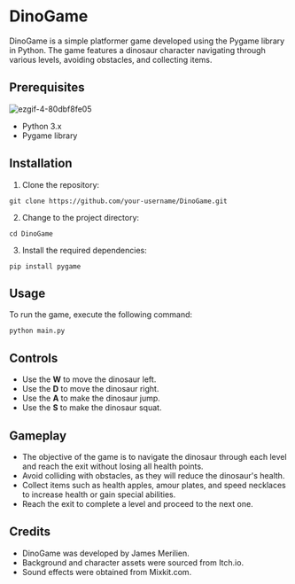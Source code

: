 # DinoGame

DinoGame is a simple platformer game developed using the Pygame library in Python. The game features a dinosaur character navigating through various levels, avoiding obstacles, and collecting items.

## Prerequisites


![ezgif-4-80dbf8fe05](https://github.com/Tile561/Dino_Game/assets/88689946/580ff5a8-6731-41f0-8aad-b55400ee4448)


- Python 3.x
- Pygame library

## Installation

1. Clone the repository:

```
git clone https://github.com/your-username/DinoGame.git
```

2. Change to the project directory:

```
cd DinoGame
```

3. Install the required dependencies:

```
pip install pygame
```

## Usage

To run the game, execute the following command:

```
python main.py
```

## Controls

- Use the **W** to move the dinosaur left.
- Use the **D** to move the dinosaur right.
- Use the **A** to make the dinosaur jump.
- Use the **S** to make the dinosaur squat.

## Gameplay

- The objective of the game is to navigate the dinosaur through each level and reach the exit without losing all health points.
- Avoid colliding with obstacles, as they will reduce the dinosaur's health.
- Collect items such as health apples, amour plates, and speed necklaces to increase health or gain special abilities.
- Reach the exit to complete a level and proceed to the next one.

## Credits

- DinoGame was developed by James Merilien.
- Background and character assets were sourced from Itch.io.
- Sound effects were obtained from Mixkit.com.

